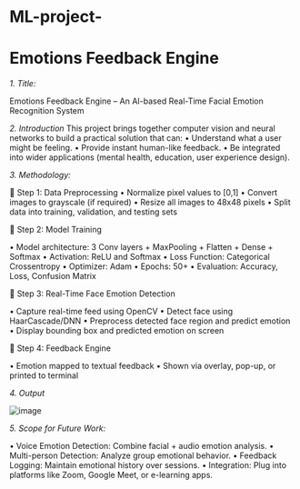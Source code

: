 # ML-project-
# Emotions Feedback Engine
*1. Title:*

Emotions Feedback Engine – An AI-based Real-Time Facial Emotion Recognition System

*2. Introduction*
This project brings together computer vision and neural networks to build a practical solution that can:
•	Understand what a user might be feeling.
•	Provide instant human-like feedback.
•	Be integrated into wider applications (mental health, education, user experience design).

*3. Methodology:*

🔹 Step 1: Data Preprocessing
•	Normalize pixel values to [0,1]
•	Convert images to grayscale (if required)
•	Resize all images to 48x48 pixels
•	Split data into training, validation, and testing sets

🔹 Step 2: Model Training

•	Model architecture: 3 Conv layers + MaxPooling + Flatten + Dense + Softmax
•	Activation: ReLU and Softmax
•	Loss Function: Categorical Crossentropy
•	Optimizer: Adam
•	Epochs: 50+
•	Evaluation: Accuracy, Loss, Confusion Matrix

🔹 Step 3: Real-Time Face Emotion Detection

•	Capture real-time feed using OpenCV
•	Detect face using HaarCascade/DNN
•	Preprocess detected face region and predict emotion
•	Display bounding box and predicted emotion on screen

🔹 Step 4: Feedback Engine

•	Emotion mapped to textual feedback
•	Shown via overlay, pop-up, or printed to terminal

*4. Output*

![image](https://github.com/user-attachments/assets/c771f7e0-0418-4f64-97d9-42c5c7691fd5)

*5. Scope for Future Work:*

•	Voice Emotion Detection: Combine facial + audio emotion analysis.
•	Multi-person Detection: Analyze group emotional behavior.
•	Feedback Logging: Maintain emotional history over sessions.
•	Integration: Plug into platforms like Zoom, Google Meet, or e-learning apps.

